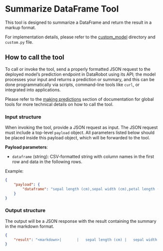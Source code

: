 # Summarize DataFrame Tool

This tool is designed to summarize a DataFrame and return the result in a markup format.

For implementation details, please refer to the [custom_model](./custom_model) directory and `custom.py` file.


## How to call the tool
To call or invoke the tool, send a properly formatted JSON request to the deployed model’s prediction endpoint in DataRobot using its API; the model processes your input and returns a prediction or summary, and this can be done programmatically via scripts, command-line tools like `curl`, or integrated into applications.

Please refer to the [making predictions](../README.md#making-predictions) section of documentation for global tools for more technical details on how to call the tool.

### Input structure
When invoking the tool, provide a JSON request as input. The JSON request must include a top-level `payload` object. All parameters listed below should be placed inside this payload object, which will be forwarded to the tool.

**Payload parameters**:
- `dataframe` (string): CSV-formatted string with column names in the first row and data in the following rows.

Example:

```json
{
    "payload": {
        "dataframe": "sepal length (cm),sepal width (cm),petal length (cm),petal width (cm)\n5.1,3.5,1.4,0.2\n4.9,3.0,1.4,0.2\n4.7,3.2,1.3,0.2\n4.6,3.1,1.5,0.2\n5.0,3.6,1.4,0.2\n5.4,3.9,1.7,0.4\n4.6,3.4,1.4,0.3\n5.0,3.4,1.5,0.2\n4.4,2.9,1.4,0.2\n4.9,3.1,1.5,0.1\n5.4,3.7,1.5,0.2\n4.8,3.4,1.6,0.2\n4.8,3.0,1.4,0.1\n4.3,3.0,1.1,0.1\n5.8,4.0,1.2,0.2\n5.7,4.4,1.5,0.4\n5.4,3.9,1.3,0.4\n5.1,3.5,1.4,0.3\n5.7,3.8,1.7,0.3\n5.1,3.8,1.5,0.3\n5.4,3.4,1.7,0.2\n5.1,3.7,1.5,0.4\n4.6,3.6,1.0,0.2\n5.1,3.3,1.7,0.5\n4.8,3.4,1.9,0.2\n5.0,3.0,1.6,0.2\n5.0,3.4,1.6,0.4\n5.2,3.5,1.5,0.2\n5.2,3.4,1.4,0.2\n4.7,3.2,1.6,0.2\n4.8,3.1,1.6,0.2\n5.4,3.4,1.5,0.4\n5.2,4.1,1.5,0.1\n5.5,4.2,1.4,0.2\n4.9,3.1,1.5,0.2\n5.0,3.2,1.2,0.2\n5.5,3.5,1.3,0.2\n4.9,3.6,1.4,0.1\n4.4,3.0,1.3,0.2\n5.1,3.4,1.5,0.2\n5.0,3.5,1.3,0.3\n4.5,2.3,1.3,0.3\n4.4,3.2,1.3,0.2\n5.0,3.5,1.6,0.6\n5.1,3.8,1.9,0.4\n4.8,3.0,1.4,0.3\n5.1,3.8,1.6,0.2\n4.6,3.2,1.4,0.2\n5.3,3.7,1.5,0.2\n5.0,3.3,1.4,0.2\n7.0,3.2,4.7,1.4\n6.4,3.2,4.5,1.5\n6.9,3.1,4.9,1.5\n5.5,2.3,4.0,1.3\n6.5,2.8,4.6,1.5\n5.7,2.8,4.5,1.3\n6.3,3.3,4.7,1.6\n4.9,2.4,3.3,1.0\n6.6,2.9,4.6,1.3\n5.2,2.7,3.9,1.4\n5.0,2.0,3.5,1.0\n5.9,3.0,4.2,1.5\n6.0,2.2,4.0,1.0\n6.1,2.9,4.7,1.4\n5.6,2.9,3.6,1.3\n6.7,3.1,4.4,1.4\n5.6,3.0,4.5,1.5\n5.8,2.7,4.1,1.0\n6.2,2.2,4.5,1.5\n5.6,2.5,3.9,1.1\n5.9,3.2,4.8,1.8\n6.1,2.8,4.0,1.3\n6.3,2.5,4.9,1.5\n6.1,2.8,4.7,1.2\n6.4,2.9,4.3,1.3\n6.6,3.0,4.4,1.4\n6.8,2.8,4.8,1.4\n6.7,3.0,5.0,1.7\n6.0,2.9,4.5,1.5\n5.7,2.6,3.5,1.0\n5.5,2.4,3.8,1.1\n5.5,2.4,3.7,1.0\n5.8,2.7,3.9,1.2\n6.0,2.7,5.1,1.6\n5.4,3.0,4.5,1.5\n6.0,3.4,4.5,1.6\n6.7,3.1,4.7,1.5\n6.3,2.3,4.4,1.3\n5.6,3.0,4.1,1.3\n5.5,2.5,4.0,1.3\n5.5,2.6,4.4,1.2\n6.1,3.0,4.6,1.4\n5.8,2.6,4.0,1.2\n5.0,2.3,3.3,1.0\n5.6,2.7,4.2,1.3\n5.7,3.0,4.2,1.2\n5.7,2.9,4.2,1.3\n6.2,2.9,4.3,1.3\n5.1,2.5,3.0,1.1\n5.7,2.8,4.1,1.3\n6.3,3.3,6.0,2.5\n5.8,2.7,5.1,1.9\n7.1,3.0,5.9,2.1\n6.3,2.9,5.6,1.8\n6.5,3.0,5.8,2.2\n7.6,3.0,6.6,2.1\n4.9,2.5,4.5,1.7\n7.3,2.9,6.3,1.8\n6.7,2.5,5.8,1.8\n7.2,3.6,6.1,2.5\n6.5,3.2,5.1,2.0\n6.4,2.7,5.3,1.9\n6.8,3.0,5.5,2.1\n5.7,2.5,5.0,2.0\n5.8,2.8,5.1,2.4\n6.4,3.2,5.3,2.3\n6.5,3.0,5.5,1.8\n7.7,3.8,6.7,2.2\n7.7,2.6,6.9,2.3\n6.0,2.2,5.0,1.5\n6.9,3.2,5.7,2.3\n5.6,2.8,4.9,2.0\n7.7,2.8,6.7,2.0\n6.3,2.7,4.9,1.8\n6.7,3.3,5.7,2.1\n7.2,3.2,6.0,1.8\n6.2,2.8,4.8,1.8\n6.1,3.0,4.9,1.8\n6.4,2.8,5.6,2.1\n7.2,3.0,5.8,1.6\n7.4,2.8,6.1,1.9\n7.9,3.8,6.4,2.0\n6.4,2.8,5.6,2.2\n6.3,2.8,5.1,1.5\n6.1,2.6,5.6,1.4\n7.7,3.0,6.1,2.3\n6.3,3.4,5.6,2.4\n6.4,3.1,5.5,1.8\n6.0,3.0,4.8,1.8\n6.9,3.1,5.4,2.1\n6.7,3.1,5.6,2.4\n6.9,3.1,5.1,2.3\n5.8,2.7,5.1,1.9\n6.8,3.2,5.9,2.3\n6.7,3.3,5.7,2.5\n6.7,3.0,5.2,2.3\n6.3,2.5,5.0,1.9\n6.5,3.0,5.2,2.0\n6.2,3.4,5.4,2.3\n5.9,3.0,5.1,1.8\n"
    }
}
```

### Output structure
The output will be a JSON response with the result containing the summary in the markdown format.

```json
{
    "result": "<markdown>|       |   sepal length (cm) |   sepal width (cm) |   petal length (cm) |   petal width (cm) |\n|:------|--------------------:|-------------------:|--------------------:|-------------------:|\n| count |          150        |         150        |            150      |         150        |\n| mean  |            5.84333  |           3.05733  |              3.758  |           1.19933  |\n| std   |            0.828066 |           0.435866 |              1.7653 |           0.762238 |\n| min   |            4.3      |           2        |              1      |           0.1      |\n| 25%   |            5.1      |           2.8      |              1.6    |           0.3      |\n| 50%   |            5.8      |           3        |              4.35   |           1.3      |\n| 75%   |            6.4      |           3.3      |              5.1    |           1.8      |\n| max   |            7.9      |           4.4      |              6.9    |           2.5      |</markdown>"
}
```


